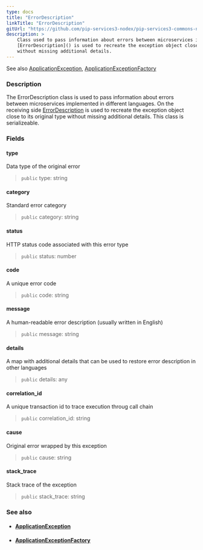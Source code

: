 ```yaml
---
type: docs
title: "ErrorDescription"
linkTitle: "ErrorDescription"
gitUrl: "https://github.com/pip-services3-nodex/pip-services3-commons-nodex"
description: >
    Class used to pass information about errors between microservices implemented in different languages. On the receiving side
    [ErrorDescription]() is used to recreate the exception object close to its original type
    without missing additional details.
---
```

See also [ApplicationException](../application_exception), [ApplicationExceptionFactory](../application_exception_factory)

### Description

The ErrorDescription class is used to pass information about errors between microservices implemented in different languages. On the receiving side [ErrorDescription]() is used to recreate the exception object close to its original type without missing additional details. This class is serializeable.

### Fields

<span class="hide-title-link">

#### type
Data type of the original error 
> `public` type: string

#### category
Standard error category 
> `public` category: string

#### status
HTTP status code associated with this error type 
> `public` status: number

#### code
A unique error code 
> `public` code: string

#### message
A human-readable error description (usually written in English) 
> `public` message: string

#### details
A map with additional details that can be used to restore error description in other languages 
> `public` details: any

#### correlation_id
A unique transaction id to trace execution throug call chain    
> `public` correlation_id: string

#### cause
Original error wrapped by this exception  
> `public` cause: string

#### stack_trace
Stack trace of the exception  
> `public` stack_trace: string

</span>


### See also
- #### [ApplicationException](../application_exception)
- #### [ApplicationExceptionFactory](../application_exception_factory)
